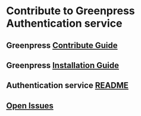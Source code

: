 # Contribute to Greenpress Authentication service

## Greenpress [Contribute Guide](https://docs.greenpress.info/guide/contribute/getting-started.html)

## Greenpress [Installation Guide](https://docs.greenpress.info/guide/getting-started.html)

## Authentication service [README](./README.md)

## [Open Issues](https://github.com/greenpress/authentication-service/issues)
